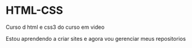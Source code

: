 # HTML-CSS
 Curso d html e css3 do curso em video
 
Estou aprendendo a criar sites e agora vou gerenciar meus repositorios
